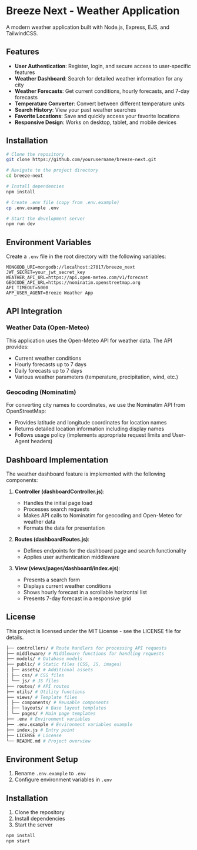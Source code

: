 # Breeze Next - Weather Application

A modern weather application built with Node.js, Express, EJS, and TailwindCSS.

## Features

- **User Authentication**: Register, login, and secure access to user-specific features
- **Weather Dashboard**: Search for detailed weather information for any city
- **Weather Forecasts**: Get current conditions, hourly forecasts, and 7-day forecasts
- **Temperature Converter**: Convert between different temperature units
- **Search History**: View your past weather searches
- **Favorite Locations**: Save and quickly access your favorite locations
- **Responsive Design**: Works on desktop, tablet, and mobile devices

## Installation

```bash
# Clone the repository
git clone https://github.com/yourusername/breeze-next.git

# Navigate to the project directory
cd breeze-next

# Install dependencies
npm install

# Create .env file (copy from .env.example)
cp .env.example .env

# Start the development server
npm run dev
```

## Environment Variables

Create a `.env` file in the root directory with the following variables:

```
MONGODB_URI=mongodb://localhost:27017/breeze_next
JWT_SECRET=your_jwt_secret_key
WEATHER_API_URL=https://api.open-meteo.com/v1/forecast
GEOCODE_API_URL=https://nominatim.openstreetmap.org
API_TIMEOUT=5000
APP_USER_AGENT=Breeze Weather App
```

## API Integration

### Weather Data (Open-Meteo)

This application uses the Open-Meteo API for weather data. The API provides:
- Current weather conditions
- Hourly forecasts up to 7 days
- Daily forecasts up to 7 days
- Various weather parameters (temperature, precipitation, wind, etc.)

### Geocoding (Nominatim)

For converting city names to coordinates, we use the Nominatim API from OpenStreetMap:
- Provides latitude and longitude coordinates for location names
- Returns detailed location information including display names
- Follows usage policy (implements appropriate request limits and User-Agent headers)

## Dashboard Implementation

The weather dashboard feature is implemented with the following components:

1. **Controller (dashboardController.js)**:
   - Handles the initial page load
   - Processes search requests
   - Makes API calls to Nominatim for geocoding and Open-Meteo for weather data
   - Formats the data for presentation

2. **Routes (dashboardRoutes.js)**:
   - Defines endpoints for the dashboard page and search functionality
   - Applies user authentication middleware

3. **View (views/pages/dashboard/index.ejs)**:
   - Presents a search form
   - Displays current weather conditions
   - Shows hourly forecast in a scrollable horizontal list
   - Presents 7-day forecast in a responsive grid

## License

This project is licensed under the MIT License - see the LICENSE file for details.

```bash
├── controllers/ # Route handlers for processing API requests
├── middleware/ # Middleware functions for handling requests
├── models/ # Database models
├── public/ # Static files (CSS, JS, images)
│ ├── assets/ # Additional assets
│ ├── css/ # CSS files
│ └── js/ # JS files
├── routes/ # API routes
├── utils/ # Utility functions
├── views/ # Template files
│ ├── components/ # Reusable components
│ ├── layouts/ # Base layout templates
│ └── pages/ # Main page templates
├── .env # Environment variables
├── .env.example # Environment variables example
├── index.js # Entry point
├── LICENSE # License
└── README.md # Project overview
```

## Environment Setup
1. Rename `.env.example` to `.env`
2. Configure environment variables in `.env`

## Installation
1. Clone the repository
2. Install dependencies
3. Start the server

```bash
npm install
npm start
```


